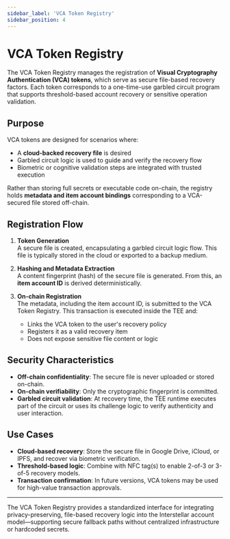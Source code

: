 ```yaml
---
sidebar_label: 'VCA Token Registry'
sidebar_position: 4
---
```



# VCA Token Registry

The VCA Token Registry manages the registration of **Visual Cryptography Authentication (VCA) tokens**, which serve as secure file-based recovery factors. Each token corresponds to a one-time-use garbled circuit program that supports threshold-based account recovery or sensitive operation validation.

## Purpose

VCA tokens are designed for scenarios where:
- A **cloud-backed recovery file** is desired
- Garbled circuit logic is used to guide and verify the recovery flow
- Biometric or cognitive validation steps are integrated with trusted execution

Rather than storing full secrets or executable code on-chain, the registry holds **metadata and item account bindings** corresponding to a VCA-secured file stored off-chain.

## Registration Flow

1. **Token Generation**  
   A secure file is created, encapsulating a garbled circuit logic flow. This file is typically stored in the cloud or exported to a backup medium.

2. **Hashing and Metadata Extraction**  
   A content fingerprint (hash) of the secure file is generated. From this, an **item account ID** is derived deterministically.

3. **On-chain Registration**  
   The metadata, including the item account ID, is submitted to the VCA Token Registry. This transaction is executed inside the TEE and:
   - Links the VCA token to the user's recovery policy
   - Registers it as a valid recovery item
   - Does not expose sensitive file content or logic

## Security Characteristics

- **Off-chain confidentiality**: The secure file is never uploaded or stored on-chain.
- **On-chain verifiability**: Only the cryptographic fingerprint is committed.
- **Garbled circuit validation**: At recovery time, the TEE runtime executes part of the circuit or uses its challenge logic to verify authenticity and user interaction.

## Use Cases

- **Cloud-based recovery**: Store the secure file in Google Drive, iCloud, or IPFS, and recover via biometric verification.
- **Threshold-based logic**: Combine with NFC tag(s) to enable 2-of-3 or 3-of-5 recovery models.
- **Transaction confirmation**: In future versions, VCA tokens may be used for high-value transaction approvals.

---

The VCA Token Registry provides a standardized interface for integrating privacy-preserving, file-based recovery logic into the Interstellar account model—supporting secure fallback paths without centralized infrastructure or hardcoded secrets.

